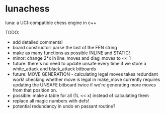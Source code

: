 # lunachess
luna: a UCI-compatible chess engine in c++

TODO:
- add detailed comments!
- board constructor: parse the last of the FEN string
- make as many functions as possible INLINE and STATIC!
- minor: change 2*x in line_moves and diag_moves to << 1
- future: there's no need to update unsafe every time if we store a
  white_attack and black_attack bitboards
- future: MOVE GENERATION - calculating legal moves takes redundant work!
  checking whether move is legal in make_move currently requires updating the
  UNSAFE bitboard twice if we're generating more moves from that position on.
- possible: make a table for all (1L << x) instead of calculating them
- replace all magic numbers with defs!
- potential redundancy in undo en passant routine?
